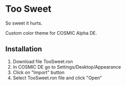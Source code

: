 # Too Sweet
So sweet it hurts.

Custom color theme for COSMIC Alpha DE.

## Installation
1. Download file TooSweet.ron
2. In COSMIC DE go to Settings/Desktop/Appearance
3. Click on "Import" button
4. Select TooSweet.ron file and click "Open"
